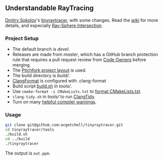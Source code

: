 ## Understandable RayTracing

[Dmitry Sokolov]'s [tinyraytracer], with some changes.
Read the [wiki] for more details, and especially [Ray-Sphere Intersection].

### Project Setup

- The default branch is *devel*.
- Releases are made from *master*, which has
a GitHub branch protection rule that requires a pull request review
from [Code Owners] before merging.
- The [Pitchfork project layout] is used.
- The build directory is *build/*.
- [ClangFormat] is configured with .clang-format
- Build script [build.sh] in *tools/*.
- Use `cmake-format -i CMakeLists.txt` to [format CMakeLists.txt].
- `clang-tidy.sh` in *tools/* to run [ClangTidy].
- Turn on many [helpful compiler warnings].

### Usage

```bash
git clone git@github.com:acgetchell/tinyraytracer.git
cd tinyraytracer/tools
./build.sh
cd ../build
./tinyraytracer
```
The output is `out.ppm`.


[Dmitry Sokolov]: https://github.com/ssloy
[tinyraytracer]: https://github.com/ssloy/tinyraytracer
[Code Owners]: https://help.github.com/articles/about-code-owners/
[Pitchfork project layout]: https://api.csswg.org/bikeshed/?force=1&url=https://raw.githubusercontent.com/vector-of-bool/pitchfork/develop/data/spec.bs#tld.docs
[wiki]: https://github.com/ssloy/tinyraytracer/wiki
[ClangFormat]: https://clang.llvm.org/docs/ClangFormat.html
[format CMakeLists.txt]: https://pypi.org/project/cmake_format/
[ClangTidy]: https://clang.llvm.org/extra/clang-tidy/
[Ray-Sphere Intersection]: http://www.lighthouse3d.com/tutorials/maths/ray-sphere-intersection/
[helpful compiler warnings]: https://github.com/acgetchell/tinyraytracer/blob/devel/CMakeLists.txt#L33
[build.sh]: https://github.com/acgetchell/tinyraytracer/blob/devel/tools/build.sh